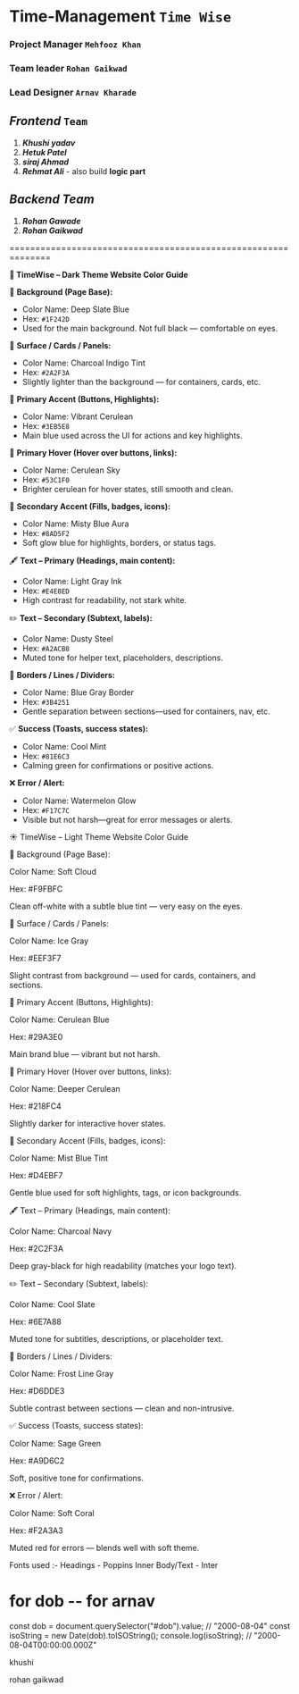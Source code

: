 # Time-Management `Time Wise`

### Project Manager `Mehfooz Khan`

### Team leader `Rohan Gaikwad`

### Lead Designer `Arnav Kharade`

## **_Frontend_** `Team`

1. **_Khushi yadav_**
1. **_Hetuk Patel_**
1. **_siraj Ahmad_**
1. **_Rehmat Ali_** - also build **logic part**

## **_Backend Team_**

1. **_Rohan Gawade_**
1. **_Rohan Gaikwad_**

==============================================================

**🌙 TimeWise – Dark Theme Website Color Guide**

🎨 **Background (Page Base):**

- Color Name: Deep Slate Blue
- Hex: `#1F242D`
- Used for the main background. Not full black — comfortable on eyes.

🧊 **Surface / Cards / Panels:**

- Color Name: Charcoal Indigo Tint
- Hex: `#2A2F3A`
- Slightly lighter than the background — for containers, cards, etc.

🔷 **Primary Accent (Buttons, Highlights):**

- Color Name: Vibrant Cerulean
- Hex: `#3EB5E8`
- Main blue used across the UI for actions and key highlights.

🔹 **Primary Hover (Hover over buttons, links):**

- Color Name: Cerulean Sky
- Hex: `#53C1F0`
- Brighter cerulean for hover states, still smooth and clean.

🔹 **Secondary Accent (Fills, badges, icons):**

- Color Name: Misty Blue Aura
- Hex: `#8AD5F2`
- Soft glow blue for highlights, borders, or status tags.

🖋 **Text – Primary (Headings, main content):**

- Color Name: Light Gray Ink
- Hex: `#E4E8ED`
- High contrast for readability, not stark white.

✏️ **Text – Secondary (Subtext, labels):**

- Color Name: Dusty Steel
- Hex: `#A2ACB8`
- Muted tone for helper text, placeholders, descriptions.

📏 **Borders / Lines / Dividers:**

- Color Name: Blue Gray Border
- Hex: `#3B4251`
- Gentle separation between sections—used for containers, nav, etc.

✅ **Success (Toasts, success states):**

- Color Name: Cool Mint
- Hex: `#81E6C3`
- Calming green for confirmations or positive actions.

❌ **Error / Alert:**

- Color Name: Watermelon Glow
- Hex: `#F17C7C`
- Visible but not harsh—great for error messages or alerts.

☀️ TimeWise – Light Theme Website Color Guide

🎨 Background (Page Base):

Color Name: Soft Cloud

Hex: #F9FBFC

Clean off-white with a subtle blue tint — very easy on the eyes.

🧊 Surface / Cards / Panels:

Color Name: Ice Gray

Hex: #EEF3F7

Slight contrast from background — used for cards, containers, and sections.

🔷 Primary Accent (Buttons, Highlights):

Color Name: Cerulean Blue

Hex: #29A3E0

Main brand blue — vibrant but not harsh.

🔹 Primary Hover (Hover over buttons, links):

Color Name: Deeper Cerulean

Hex: #218FC4

Slightly darker for interactive hover states.

🔹 Secondary Accent (Fills, badges, icons):

Color Name: Mist Blue Tint

Hex: #D4EBF7

Gentle blue used for soft highlights, tags, or icon backgrounds.

🖋 Text – Primary (Headings, main content):

Color Name: Charcoal Navy

Hex: #2C2F3A

Deep gray-black for high readability (matches your logo text).

✏️ Text – Secondary (Subtext, labels):

Color Name: Cool Slate

Hex: #6E7A88

Muted tone for subtitles, descriptions, or placeholder text.

📏 Borders / Lines / Dividers:

Color Name: Frost Line Gray

Hex: #D6DDE3

Subtle contrast between sections — clean and non-intrusive.

✅ Success (Toasts, success states):

Color Name: Sage Green

Hex: #A9D6C2

Soft, positive tone for confirmations.

❌ Error / Alert:

Color Name: Soft Coral

Hex: #F2A3A3

Muted red for errors — blends well with soft theme.

Fonts used :-
Headings - Poppins
Inner Body/Text - Inter

# for dob -- for arnav

const dob = document.querySelector("#dob").value; // "2000-08-04"
const isoString = new Date(dob).toISOString();
console.log(isoString); // "2000-08-04T00:00:00.000Z"



khushi

rohan gaikwad

